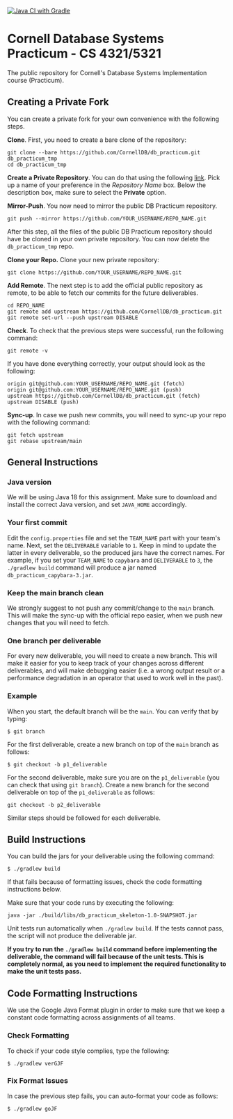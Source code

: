 [![Java CI with Gradle](https://github.com/CornellDB/db_practicum/actions/workflows/gradle.yml/badge.svg)](https://github.com/CornellDB/db_practicum/actions/workflows/gradle.yml)

# Cornell Database Systems Practicum - CS 4321/5321

The public repository for Cornell's Database Systems Implementation course (Practicum).

## Creating a Private Fork

You can create a private fork for your own convenience with the following steps.

**Clone**. First, you need to create a bare clone of the repository:

```
git clone --bare https://github.com/CornellDB/db_practicum.git db_practicum_tmp
cd db_practicum_tmp
```

**Create a Private Repository**. You can do that using the following [link](https://github.com/new). Pick up
a name of your preference in the *Repository Name* box. Below the description box, make sure to select the **Private**
option.

**Mirror-Push**. You now need to mirror the public DB Practicum repository.
```
git push --mirror https://github.com/YOUR_USERNAME/REPO_NAME.git
```

After this step, all the files of the public DB Practicum repository should have be cloned in your own private
repository. You can now delete the `db_practicum_tmp` repo.

**Clone your Repo.** Clone your new private repository:

```
git clone https://github.com/YOUR_USERNAME/REPO_NAME.git
```

**Add Remote**. The next step is to add the official public repository as remote, to be able to fetch our commits for
the future deliverables.

```
cd REPO_NAME
git remote add upstream https://github.com/CornellDB/db_practicum.git
git remote set-url --push upstream DISABLE
```

**Check**. To check that the previous steps were successful, run the following command:

```
git remote -v
```

If you have done everything correctly, your output should look as the following:

```
origin git@github.com:YOUR_USERNAME/REPO_NAME.git (fetch)
origin git@github.com:YOUR_USERNAME/REPO_NAME.git (push)
upstream https://github.com/CornellDB/db_practicum.git (fetch)
upstream DISABLE (push)
```
**Sync-up**. In case we push new commits, you will need to sync-up your repo with the following command:
```
git fetch upstream
git rebase upstream/main
```
## General Instructions

### Java version

We will be using Java 18 for this assignment. Make sure to download and install the correct Java version, and set
`JAVA_HOME` accordingly.

### Your first commit

Edit the `config.properties` file and set the `TEAM_NAME` part with your team's name. Next, set the `DELIVERABLE`
variable to `1`. Keep in mind to update the latter in every deliverable, so the produced jars have the correct names.
For example, if you set your `TEAM_NAME` to `capybara` and `DELIVERABLE` to `3`, the `./gradlew build` command will
produce a jar named `db_practicum_capybara-3.jar`.

### Keep the main branch clean

We strongly suggest to not push any commit/change to
the `main` branch. This will make the sync-up with the official repo easier, when we push new changes that you will need
to fetch.

### One branch per deliverable

For every new deliverable, you will need to create a new branch. This will make it easier for you to keep track of your
changes across different deliverables, and will make debugging easier (i.e. a wrong output result or a performance
degradation in an operator that used to work well in the past).

### Example
When you start, the default branch will be the `main`. You can verify that by typing:

```$ git branch```

For the first deliverable, create a new branch on top of the `main` branch as follows:

```$ git checkout -b p1_deliverable```

For the second deliverable, make sure you are on the `p1_deliverable` (you can check that using `git branch`). Create
a new branch for the second deliverable on top of the `p1_deliverable` as follows:

```
git checkout -b p2_deliverable
```

Similar steps should be followed for each deliverable.

## Build Instructions

You can build the jars for your deliverable using the following command:

`$ ./gradlew build`

If that fails because of formatting issues, check the code formatting instructions below.

Make sure that your code runs by executing the following:

```java -jar ./build/libs/db_practicum_skeleton-1.0-SNAPSHOT.jar```

Unit tests run automatically when `./gradlew build`. If the tests cannot pass, the script will not produce
the deliverable jar.

**If you try to run the `./gradlew build` command before implementing the deliverable, the command will fail because
of the unit tests. This is completely normal, as you need to implement the required functionality to make the
unit tests pass.**

## Code Formatting Instructions

We use the Google Java Format plugin in order to make sure that we keep a constant code formatting across assignments
of all teams.

### Check Formatting

To check if your code style complies, type the following:

`$ ./gradlew verGJF`

### Fix Format Issues

In case the previous step fails, you can auto-format your code as follows:

`$ ./gradlew goJF`
